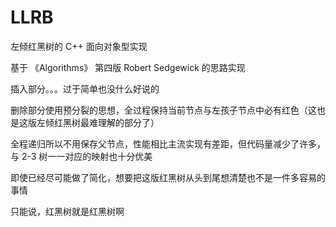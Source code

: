 # LLRB
左倾红黑树的 C++ 面向对象型实现

基于 《Algorithms》 第四版 Robert Sedgewick 的思路实现

插入部分。。。过于简单也没什么好说的

删除部分使用预分裂的思想，全过程保持当前节点与左孩子节点中必有红色（这也是这版左倾红黑树最难理解的部分了）

全程递归所以不用保存父节点，性能相比主流实现有差距，但代码量减少了许多，与 2-3 树一一对应的映射也十分优美

即使已经尽可能做了简化，想要把这版红黑树从头到尾想清楚也不是一件多容易的事情

只能说，红黑树就是红黑树啊
